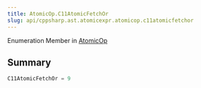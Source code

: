```yaml
---
title: AtomicOp.C11AtomicFetchOr
slug: api/cppsharp.ast.atomicexpr.atomicop.c11atomicfetchor
---
```

Enumeration Member in [AtomicOp](/api/cppsharp/ast/atomicexpr/atomicop)

## Summary



```csharp
C11AtomicFetchOr = 9
```

